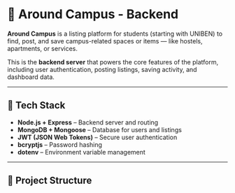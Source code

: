 # 🏫 Around Campus - Backend

**Around Campus** is a listing platform for students (starting with UNIBEN) to find, post, and save campus-related spaces or items — like hostels, apartments, or services.

This is the **backend server** that powers the core features of the platform, including user authentication, posting listings, saving activity, and dashboard data.

---

## 🚀 Tech Stack

- **Node.js + Express** – Backend server and routing
- **MongoDB + Mongoose** – Database for users and listings
- **JWT (JSON Web Tokens)** – Secure user authentication
- **bcryptjs** – Password hashing
- **dotenv** – Environment variable management

---

## 📁 Project Structure
